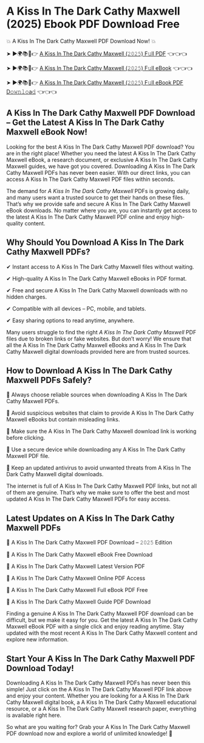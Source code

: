 # A Kiss In The Dark Cathy Maxwell (2025) Ebook PDF Download Free

💥 A Kiss In The Dark Cathy Maxwell PDF Download Now! 💥

➤ ►🌍📚📱👉 [A Kiss In The Dark Cathy Maxwell (𝟸𝟶𝟸𝟻) F𝚞ll PDF](https://getpdf.xyz/a-kiss-in-the-dark-cathy-maxwell) 👈👈👈


➤ ►🌍📚📱👉 [A Kiss In The Dark Cathy Maxwell (𝟸𝟶𝟸𝟻) F𝚞ll eBook](https://getpdf.xyz/a-kiss-in-the-dark-cathy-maxwell) 👈👈👈


➤ ►🌍📚📱👉 [A Kiss In The Dark Cathy Maxwell (𝟸𝟶𝟸𝟻) F𝚞ll eBook PDF D𝚘𝚠𝚗𝚕𝚘a𝚍](https://getpdf.xyz/a-kiss-in-the-dark-cathy-maxwell) 👈👈👈


## A Kiss In The Dark Cathy Maxwell PDF Download – Get the Latest A Kiss In The Dark Cathy Maxwell eBook Now!

Looking for the best A Kiss In The Dark Cathy Maxwell PDF download? You are in the right place! Whether you need the latest A Kiss In The Dark Cathy Maxwell eBook, a research document, or exclusive A Kiss In The Dark Cathy Maxwell guides, we have got you covered. Downloading A Kiss In The Dark Cathy Maxwell PDFs has never been easier. With our direct links, you can access A Kiss In The Dark Cathy Maxwell PDF files within seconds.

The demand for *A Kiss In The Dark Cathy Maxwell* PDFs is growing daily, and many users want a trusted source to get their hands on these files. That’s why we provide safe and secure A Kiss In The Dark Cathy Maxwell eBook downloads. No matter where you are, you can instantly get access to the latest A Kiss In The Dark Cathy Maxwell PDF online and enjoy high-quality content.

## Why Should You Download A Kiss In The Dark Cathy Maxwell PDFs?

✔ Instant access to A Kiss In The Dark Cathy Maxwell files without waiting.

✔ High-quality A Kiss In The Dark Cathy Maxwell eBooks in PDF format.

✔ Free and secure A Kiss In The Dark Cathy Maxwell downloads with no hidden charges.

✔ Compatible with all devices – PC, mobile, and tablets.

✔ Easy sharing options to read anytime, anywhere.

Many users struggle to find the right *A Kiss In The Dark Cathy Maxwell* PDF files due to broken links or fake websites. But don’t worry! We ensure that all the A Kiss In The Dark Cathy Maxwell eBooks and A Kiss In The Dark Cathy Maxwell digital downloads provided here are from trusted sources.

## How to Download A Kiss In The Dark Cathy Maxwell PDFs Safely?

📌 Always choose reliable sources when downloading A Kiss In The Dark Cathy Maxwell PDFs.

📌 Avoid suspicious websites that claim to provide A Kiss In The Dark Cathy Maxwell eBooks but contain misleading links.

📌 Make sure the A Kiss In The Dark Cathy Maxwell download link is working before clicking.

📌 Use a secure device while downloading any A Kiss In The Dark Cathy Maxwell PDF file.

📌 Keep an updated antivirus to avoid unwanted threats from A Kiss In The Dark Cathy Maxwell digital downloads.

The internet is full of A Kiss In The Dark Cathy Maxwell PDF links, but not all of them are genuine. That’s why we make sure to offer the best and most updated A Kiss In The Dark Cathy Maxwell PDFs for easy access.

## Latest Updates on A Kiss In The Dark Cathy Maxwell PDFs

🔹 A Kiss In The Dark Cathy Maxwell PDF Download – 𝟸𝟶𝟸𝟻 Edition

🔹 A Kiss In The Dark Cathy Maxwell eBook Free Download

🔹 A Kiss In The Dark Cathy Maxwell Latest Version PDF

🔹 A Kiss In The Dark Cathy Maxwell Online PDF Access

🔹 A Kiss In The Dark Cathy Maxwell Full eBook PDF Free

🔹 A Kiss In The Dark Cathy Maxwell Guide PDF Download

Finding a genuine A Kiss In The Dark Cathy Maxwell PDF download can be difficult, but we make it easy for you. Get the latest A Kiss In The Dark Cathy Maxwell eBook PDF with a single click and enjoy reading anytime. Stay updated with the most recent A Kiss In The Dark Cathy Maxwell content and explore new information.

## Start Your A Kiss In The Dark Cathy Maxwell PDF Download Today!

Downloading A Kiss In The Dark Cathy Maxwell PDFs has never been this simple! Just click on the A Kiss In The Dark Cathy Maxwell PDF link above and enjoy your content. Whether you are looking for a A Kiss In The Dark Cathy Maxwell digital book, a A Kiss In The Dark Cathy Maxwell educational resource, or a A Kiss In The Dark Cathy Maxwell research paper, everything is available right here.

So what are you waiting for? Grab your A Kiss In The Dark Cathy Maxwell PDF download now and explore a world of unlimited knowledge! 🚀